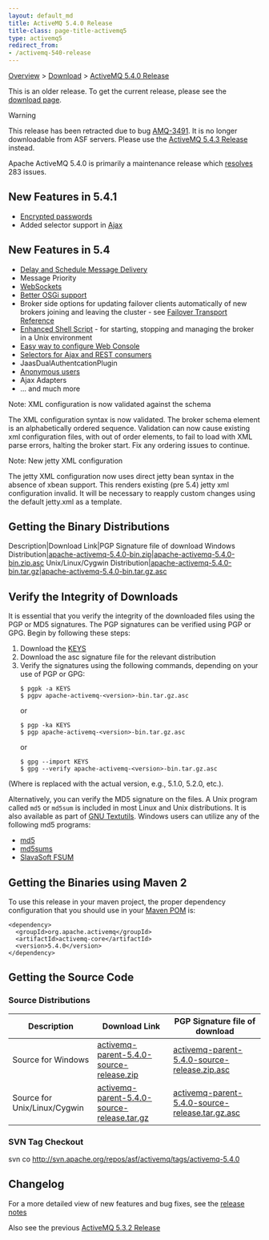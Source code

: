 ```yaml
---
layout: default_md
title: ActiveMQ 5.4.0 Release 
title-class: page-title-activemq5
type: activemq5
redirect_from:
- /activemq-540-release
---
```


[Overview](overview) > [Download](download) > [ActiveMQ 5.4.0 Release](activemq-540-release)

<div class="alert alert-warning">
  This is an older release. To get the current release, please see the <a href="{{site.baseurl}}/components/classic/download" class="alert-link">download page</a>.
</div>

Warning

This release has been retracted due to bug [AMQ-3491](https://issues.apache.org/jira/browse/AMQ-3491). It is no longer downloadable from ASF servers. Please use the [ActiveMQ 5.4.3 Release](activemq-543-release) instead.

Apache ActiveMQ 5.4.0 is primarily a maintenance release which [resolves](https://issues.apache.org/activemq/secure/IssueNavigator.jspa?reset=true&&pid=10520&fixfor=12110&sorter/field=priority&sorter/order=DESC) 283 issues.

New Features in 5.4.1
---------------------

*   [Encrypted passwords](encrypted-passwords)
*   Added selector support in [Ajax](ajax)

New Features in 5.4
-------------------

*   [Delay and Schedule Message Delivery](delay-and-schedule-message-delivery)
*   Message Priority
*   [WebSockets](ConnectivityConnectivity/Connectivity/websockets)
*   [Better OSGi support](osgi-integration)
*   Broker side options for updating failover clients automatically of new brokers joining and leaving the cluster - see [Failover Transport Reference](failover-transport-reference)
*   [Enhanced Shell Script](unix-shell-script) \- for starting, stopping and managing the broker in a Unix environment
*   [Easy way to configure Web Console](ToolsTools/Tools/web-console)
*   [Selectors for Ajax and REST consumers](ProtocolsConnectivity/Protocols/Connectivity/Protocols/rest)
*   JaasDualAuthentcationPlugin
*   [Anonymous users](FeaturesFeatures/Features/security)
*   Ajax Adapters
*   ... and much more

Note: XML configuration is now validated against the schema

The XML configuration syntax is now validated. The broker schema element is an alphabetically ordered sequence. Validation can now cause existing xml configuration files, with out of order elements, to fail to load with XML parse errors, halting the broker start. Fix any ordering issues to continue.

Note: New jetty XML configuration

The jetty XML configuration now uses direct jetty bean syntax in the absence of xbean support. This renders existing (pre 5.4) jetty xml configuration invalid. It will be necessary to reapply custom changes using the default jetty.xml as a template.

Getting the Binary Distributions
--------------------------------

Description|Download Link|PGP Signature file of download
Windows Distribution|[apache-activemq-5.4.0-bin.zip](http://archive.apache.org/dist/activemq/apache-activemq/5.4.0/apache-activemq-5.4.0-bin.zip)|[apache-activemq-5.4.0-bin.zip.asc](http://archive.apache.org/dist/activemq/apache-activemq/5.4.0/apache-activemq-5.4.0-bin.zip.asc)
Unix/Linux/Cygwin Distribution|[apache-activemq-5.4.0-bin.tar.gz](http://archive.apache.org/dist/activemq/apache-activemq/5.4.0/apache-activemq-5.4.0-bin.tar.gz)|[apache-activemq-5.4.0-bin.tar.gz.asc](http://archive.apache.org/dist/activemq/apache-activemq/5.4.0/apache-activemq-5.4.0-bin.tar.gz.asc)

Verify the Integrity of Downloads
---------------------------------

It is essential that you verify the integrity of the downloaded files using the PGP or MD5 signatures. The PGP signatures can be verified using PGP or GPG. Begin by following these steps:

1.  Download the [KEYS](http://www.apache.org/dist/activemq/KEYS)
2.  Download the asc signature file for the relevant distribution
3.  Verify the signatures using the following commands, depending on your use of PGP or GPG:
    ```
    $ pgpk -a KEYS
    $ pgpv apache-activemq-<version>-bin.tar.gz.asc
    ```
    or
    ```
    $ pgp -ka KEYS
    $ pgp apache-activemq-<version>-bin.tar.gz.asc
    ```
    or
    ```
    $ gpg --import KEYS
    $ gpg --verify apache-activemq-<version>-bin.tar.gz.asc
    ```

(Where <version> is replaced with the actual version, e.g., 5.1.0, 5.2.0, etc.).

Alternatively, you can verify the MD5 signature on the files. A Unix program called `md5` or `md5sum` is included in most Linux and Unix distributions. It is also available as part of [GNU Textutils](http://www.gnu.org/software/textutils/textutils.html). Windows users can utilize any of the following md5 programs:

*   [md5](http://www.fourmilab.ch/md5/)
*   [md5sums](http://www.pc-tools.net/win32/md5sums/)
*   [SlavaSoft FSUM](http://www.slavasoft.com/fsum/)

Getting the Binaries using Maven 2
----------------------------------

To use this release in your maven project, the proper dependency configuration that you should use in your [Maven POM](http://maven.apache.org/guides/introduction/introduction-to-the-pom.html) is:
```
<dependency>
  <groupId>org.apache.activemq</groupId>
  <artifactId>activemq-core</artifactId>
  <version>5.4.0</version>
</dependency>
```
Getting the Source Code
-----------------------

### Source Distributions

Description|Download Link|PGP Signature file of download
---|---|---
Source for Windows|[activemq-parent-5.4.0-source-release.zip](http://archive.apache.org/dist/activemq/apache-activemq/5.4.0/activemq-parent-5.4.0-source-release.zip)|[activemq-parent-5.4.0-source-release.zip.asc](http://archive.apache.org/dist/activemq/apache-activemq/5.4.0/activemq-parent-5.4.0-source-release.zip.asc)
Source for Unix/Linux/Cygwin|[activemq-parent-5.4.0-source-release.tar.gz](http://archive.apache.org/dist/activemq/apache-activemq/5.4.0/activemq-parent-5.4.0-source-release.tar.gz)|[activemq-parent-5.4.0-source-release.tar.gz.asc](http://archive.apache.org/dist/activemq/apache-activemq/5.4.0/activemq-parent-5.4.0-source-release.tar.gz.asc)

### SVN Tag Checkout

svn co http://svn.apache.org/repos/asf/activemq/tags/activemq-5.4.0

Changelog
---------

For a more detailed view of new features and bug fixes, see the [release notes](https://issues.apache.org/activemq/secure/ReleaseNote.jspa?projectId=10520&styleName=Html&version=12110)

Also see the previous [ActiveMQ 5.3.2 Release](activemq-532-release)

